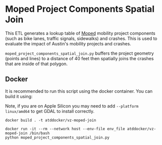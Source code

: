 # Moped Project Components Spatial Join 

This ETL generates a lookup table of [Moped](https://github.com/cityofaustin/atd-moped/) mobility project components
(such as  bike lanes, traffic signals, sidewalks) and crashes. This is used to evaluate the impact of Austin's 
mobility projects and crashes.

`moped_project_components_spatial_join.py` buffers the project geometry (points and lines) to a distance of 40 feet
then spatially joins the crashes that are inside of that polygon.

## Docker

It is recommended to run this script using the docker container. You can build it using:

Note, if you are on Apple Silicon you may need to add `--platform linux/amd64` to get GDAL to install correctly.

```
docker build . -t atddocker/vz-moped-join
```

```
docker run -it --rm --network host --env-file env_file atddocker/vz-moped-join /bin/bash
python moped_project_components_spatial_join.py
```
